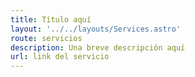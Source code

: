 ```yaml
---
title: Título aquí
layout: '../../layouts/Services.astro'
route: servicios
description: Una breve descripción aquí
url: link del servicio
---
```

